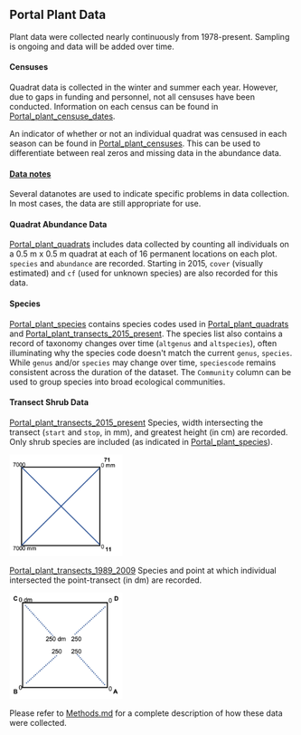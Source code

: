 ## Portal Plant Data

Plant data were collected nearly continuously from 1978-present. Sampling is ongoing and data will be added over time.  

#### Censuses
Quadrat data is collected in the winter and summer each year. However, due to gaps in funding and personnel, not all censuses have been conducted. Information on each census can be found in [Portal_plant_censuse_dates](Portal_plant_censuse_dates.csv).

An indicator of whether or not an individual quadrat was censused in each season can be found in [Portal_plant_censuses](Portal_plant_censuses.csv). This can be used to differentiate between real zeros and missing data in the abundance data.

#### [Data notes](Portal_plant_datanotes.txt)
Several datanotes are used to indicate specific problems in data collection. In most cases, the data are still appropriate for use.

#### Quadrat Abundance Data
[Portal_plant_quadrats](Portal_plant_quadrats.csv) includes data collected by counting all individuals on a 0.5 m x 0.5 m quadrat at each of 16 permanent locations on each plot. `species` and `abundance` are recorded. Starting in 2015, `cover` (visually estimated) and `cf` (used for unknown species) are also recorded for this data.

#### Species
[Portal_plant_species](Portal_plant_species.csv) contains species codes used in [Portal_plant_quadrats](Portal_plant_quadrats.csv) and [Portal_plant_transects_2015_present](Portal_plant_transects_2015_present.csv). The species list also contains a record of taxonomy changes over time (`altgenus` and `altspecies`), often illuminating why the species code doesn't match the current `genus`, `species`. While `genus` and/or `species` may change over time, `speciescode` remains consistent across the duration of the dataset. The `Community` column can be used to group species into broad ecological communities.

#### Transect Shrub Data
[Portal_plant_transects_2015_present](Portal_plant_transects_2015_present.csv) Species, width intersecting the transect (`start` and `stop`, in mm), and greatest height (in cm) are recorded. Only shrub species are included (as indicated in [Portal_plant_species](Portal_plant_species.csv)).

<img src="/SiteandMethods/figures/transects_new.png" width="200px">

[Portal_plant_transects_1989_2009](Portal_plant_transects_1989_2009.csv) Species and point at which individual intersected the point-transect (in dm) are recorded.

<img src="/SiteandMethods/figures/transects_old.png" width="200px">

Please refer to [Methods.md](../SiteandMethods/Methods.md) for a complete description of how these data were collected.
